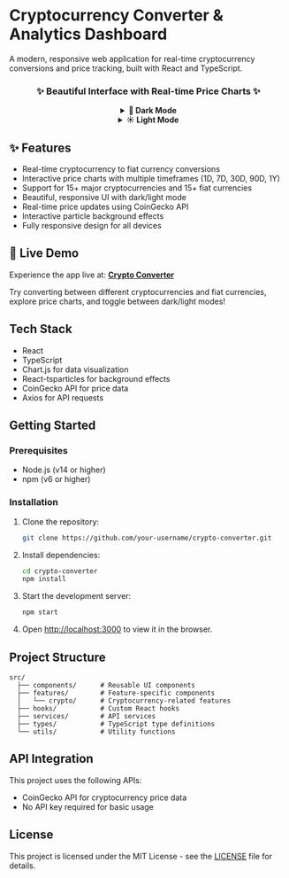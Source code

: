 # Cryptocurrency Converter & Analytics Dashboard

A modern, responsive web application for real-time cryptocurrency conversions and price tracking, built with React and TypeScript.

<div align="center">
  <h3>✨ Beautiful Interface with Real-time Price Charts ✨</h3>
  
  <details cloase>
    <summary><strong>🌙 Dark Mode</strong></summary>
    <img width="1680" alt="Screenshot 2025-02-21 at 12 24 39 AM" src="https://github.com/user-attachments/assets/4d34387e-ff1d-42e2-be33-092805a245e5" />
  </details>

  <details close>
    <summary><strong>☀️ Light Mode</strong></summary>
    <img width="1680" alt="Screenshot 2025-02-21 at 12 25 25 AM" src="https://github.com/user-attachments/assets/a56369e8-cefa-4541-92f0-e20c7ca57312" />
  </details>
</div>

## ✨ Features

- Real-time cryptocurrency to fiat currency conversions
- Interactive price charts with multiple timeframes (1D, 7D, 30D, 90D, 1Y)
- Support for 15+ major cryptocurrencies and 15+ fiat currencies
- Beautiful, responsive UI with dark/light mode
- Real-time price updates using CoinGecko API
- Interactive particle background effects
- Fully responsive design for all devices

## 🚀 Live Demo

Experience the app live at: [**Crypto Converter**](https://crypto-converter-calculator.netlify.app/)

Try converting between different cryptocurrencies and fiat currencies, explore price charts, and toggle between dark/light modes!

## Tech Stack

- React
- TypeScript
- Chart.js for data visualization
- React-tsparticles for background effects
- CoinGecko API for price data
- Axios for API requests

## Getting Started

### Prerequisites

- Node.js (v14 or higher)
- npm (v6 or higher)

### Installation

1. Clone the repository:
   ```bash
   git clone https://github.com/your-username/crypto-converter.git
   ```

2. Install dependencies:
   ```bash
   cd crypto-converter
   npm install
   ```

3. Start the development server:
   ```bash
   npm start
   ```

4. Open [http://localhost:3000](http://localhost:3000) to view it in the browser.

## Project Structure

```
src/
  ├── components/      # Reusable UI components
  ├── features/        # Feature-specific components
  │   └── crypto/      # Cryptocurrency-related features
  ├── hooks/           # Custom React hooks
  ├── services/        # API services
  ├── types/           # TypeScript type definitions
  └── utils/           # Utility functions
```

## API Integration

This project uses the following APIs:
- CoinGecko API for cryptocurrency price data
- No API key required for basic usage

## License

This project is licensed under the MIT License - see the [LICENSE](LICENSE) file for details.


